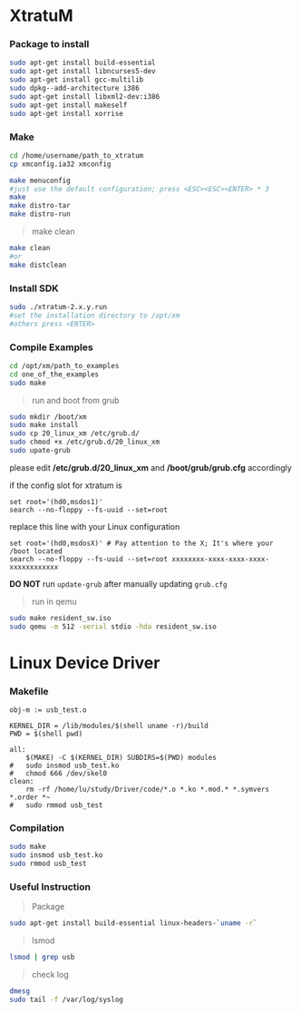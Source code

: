 # XtratuM


### Package to install

```sh
sudo apt-get install build-essential
sudo apt-get install libncurses5-dev
sudo apt-get install gcc-multilib
sudo dpkg--add-architecture i386
sudo apt-get install libxml2-dev:i386
sudo apt-get install makeself
sudo apt-get install xorrise
```

### Make

```sh
cd /home/username/path_to_xtratum
cp xmconfig.ia32 xmconfig
```

```sh
make menuconfig
#just use the default configuration; press <ESC><ESC><ENTER> * 3
make
make distro-tar
make distro-run
```

>   make clean

```sh
make clean
#or
make distclean
```

### Install SDK

```sh
sudo ./xtratum-2.x.y.run
#set the installation directory to /opt/xm
#others press <ENTER>
```

### Compile Examples

```sh
cd /opt/xm/path_to_examples
cd one_of_the_examples
sudo make
```

>   run and boot from grub

```sh
sudo mkdir /boot/xm
sudo make install
sudo cp 20_linux_xm /etc/grub.d/
sudo chmod +x /etc/grub.d/20_linux_xm
sudo upate-grub
```

please edit **/etc/grub.d/20_linux_xm** and **/boot/grub/grub.cfg** accordingly

if the config slot for xtratum is

```
set root='(hd0,msdos1)'
search --no-floppy --fs-uuid --set=root
```

replace this line with your Linux configuration

```
set root='(hd0,msdosX)' # Pay attention to the X; It's where your /boot located
search --no-floppy --fs-uuid --set=root xxxxxxxx-xxxx-xxxx-xxxx-xxxxxxxxxxxx
```

**DO NOT** run ```update-grub``` after manually updating ```grub.cfg```

>   run in qemu

```sh
sudo make resident_sw.iso
sudo qemu -m 512 -serial stdio -hda resident_sw.iso
```

# Linux Device Driver

### Makefile
```make
obj-m := usb_test.o

KERNEL_DIR = /lib/modules/$(shell uname -r)/build
PWD = $(shell pwd)

all:
	$(MAKE) -C $(KERNEL_DIR) SUBDIRS=$(PWD) modules
#	sudo insmod usb_test.ko
#	chmod 666 /dev/skel0
clean:
	rm -rf /home/lu/study/Driver/code/*.o *.ko *.mod.* *.symvers *.order *~
#	sudo rmmod usb_test
```

### Compilation

```sh
sudo make
sudo insmod usb_test.ko
sudo rmmod usb_test
```

### Useful Instruction

>   Package

```sh
sudo apt-get install build-essential linux-headers-`uname -r`
```

>   lsmod

```sh
lsmod | grep usb
```

>   check log

```sh
dmesg
sudo tail -f /var/log/syslog
```
